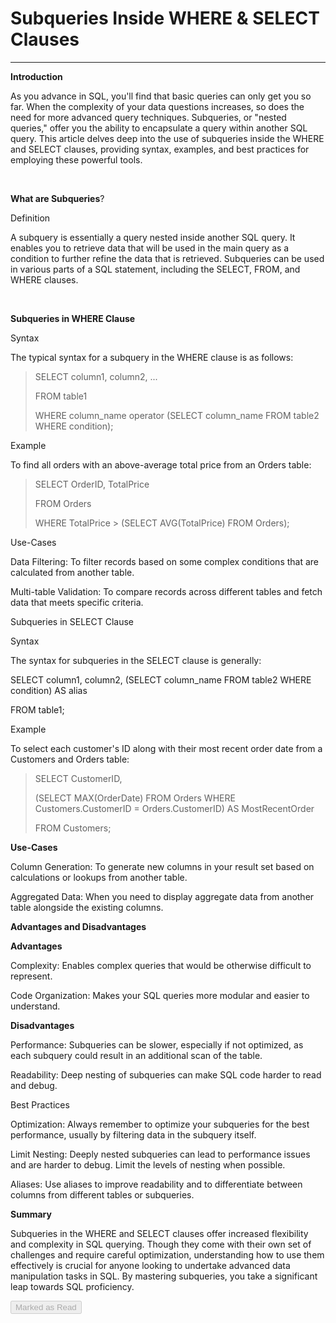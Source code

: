 
<div class="track_article_contents__9JJFV"><h1 class="track_title__g20mM">Subqueries Inside WHERE & SELECT Clauses</h1><hr><div class="track_body__GeGQu"><p dir="ltr"><b><strong>Introduction</strong></b></p><p dir="ltr"><span>As you advance in SQL, you'll find that basic queries can only get you so far. When the complexity of your data questions increases, so does the need for more advanced query techniques. Subqueries, or "nested queries," offer you the ability to encapsulate a query within another SQL query. This article delves deep into the use of subqueries inside the WHERE and SELECT clauses, providing syntax, examples, and best practices for employing these powerful tools.</span></p><p dir="ltr"><br></p><p dir="ltr"><b><strong>What are Subqueries</strong></b><span>?</span></p><p dir="ltr"><span>Definition</span></p><p dir="ltr"><span>A subquery is essentially a query nested inside another SQL query. It enables you to retrieve data that will be used in the main query as a condition to further refine the data that is retrieved. Subqueries can be used in various parts of a SQL statement, including the SELECT, FROM, and WHERE clauses.</span></p><p dir="ltr"><br></p><p dir="ltr"><b><strong>Subqueries in WHERE Clause</strong></b></p><p dir="ltr"><span>Syntax</span></p><p dir="ltr"><span>The typical syntax for a subquery in the WHERE clause is as follows:</span></p><blockquote><p dir="ltr"><span>SELECT column1, column2, ...</span></p><p dir="ltr"><span>FROM table1</span></p><p dir="ltr"><span>WHERE column_name operator (SELECT column_name FROM table2 WHERE condition);</span></p></blockquote><p dir="ltr"><span>Example</span></p><p dir="ltr"><span>To find all orders with an above-average total price from an Orders table:</span></p><blockquote><p dir="ltr"><span>SELECT OrderID, TotalPrice</span></p><p dir="ltr"><span>FROM Orders</span></p><p dir="ltr"><span>WHERE TotalPrice > (SELECT AVG(TotalPrice) FROM Orders);</span></p></blockquote><p dir="ltr"><span>Use-Cases</span></p><p dir="ltr"><span>Data Filtering: To filter records based on some complex conditions that are calculated from another table.</span></p><p dir="ltr"><span>Multi-table Validation: To compare records across different tables and fetch data that meets specific criteria.</span></p><p dir="ltr"><span>Subqueries in SELECT Clause</span></p><p dir="ltr"><span>Syntax</span></p><p dir="ltr"><span>The syntax for subqueries in the SELECT clause is generally:</span></p><p dir="ltr"><span>SELECT column1, column2, (SELECT column_name FROM table2 WHERE condition) AS alias</span></p><p dir="ltr"><span>FROM table1;</span></p><p dir="ltr"><span>Example</span></p><p dir="ltr"><span>To select each customer's ID along with their most recent order date from a Customers and Orders table:</span></p><blockquote><p dir="ltr"><span>SELECT CustomerID, </span></p><p dir="ltr"><span>       (SELECT MAX(OrderDate) FROM Orders WHERE Customers.CustomerID = Orders.CustomerID) AS MostRecentOrder</span></p><p dir="ltr"><span>FROM Customers;</span></p></blockquote><p dir="ltr"><b><strong>Use-Cases</strong></b></p><p dir="ltr"><span>Column Generation: To generate new columns in your result set based on calculations or lookups from another table.</span></p><p dir="ltr"><span>Aggregated Data: When you need to display aggregate data from another table alongside the existing columns.</span></p><p dir="ltr"><b><strong>Advantages and Disadvantages</strong></b></p><p dir="ltr"><b><strong>Advantages</strong></b></p><p dir="ltr"><span>Complexity: Enables complex queries that would be otherwise difficult to represent.</span></p><p dir="ltr"><span>Code Organization: Makes your SQL queries more modular and easier to understand.</span></p><p dir="ltr"><b><strong>Disadvantages</strong></b></p><p dir="ltr"><span>Performance: Subqueries can be slower, especially if not optimized, as each subquery could result in an additional scan of the table.</span></p><p dir="ltr"><span>Readability: Deep nesting of subqueries can make SQL code harder to read and debug.</span></p><p dir="ltr"><span>Best Practices</span></p><p dir="ltr"><span>Optimization: Always remember to optimize your subqueries for the best performance, usually by filtering data in the subquery itself.</span></p><p dir="ltr"><span>Limit Nesting: Deeply nested subqueries can lead to performance issues and are harder to debug. Limit the levels of nesting when possible.</span></p><p dir="ltr"><span>Aliases: Use aliases to improve readability and to differentiate between columns from different tables or subqueries.</span></p><p dir="ltr"><b><strong>Summary</strong></b></p><p dir="ltr"><span>Subqueries in the WHERE and SELECT clauses offer increased flexibility and complexity in SQL querying. Though they come with their own set of challenges and require careful optimization, understanding how to use them effectively is crucial for anyone looking to undertake advanced data manipulation tasks in SQL. By mastering subqueries, you take a significant leap towards SQL proficiency.</span></p></div><div class="track_mark_as_read_btn__qp09Q g-mt-5"><button class="ui green disabled button" disabled="" tabindex="-1">Marked as Read</button></div></div>
